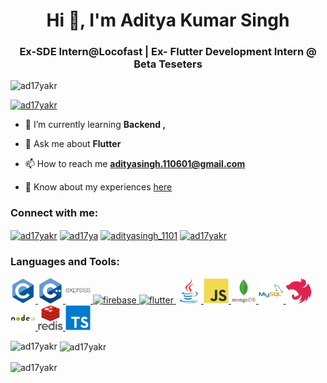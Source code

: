 <h1 align="center">Hi 👋, I'm Aditya Kumar Singh</h1>
<h3 align="center">Ex-SDE Intern@Locofast | Ex- Flutter Development Intern @ Beta Teseters</h3>

<p align="left"> <img src="https://komarev.com/ghpvc/?username=ad17yakr&label=Profile%20views&color=0e75b6&style=flat" alt="ad17yakr" /> </p>

<p align="left"> <a href="https://github.com/ryo-ma/github-profile-trophy"><img src="https://github-profile-trophy.vercel.app/?username=ad17yakr" alt="ad17yakr" /></a> </p>

- 🌱 I’m currently learning **Backend ,**

- 💬 Ask me about **Flutter**

- 📫 How to reach me **adityasingh.110601@gmail.com**

- 📄 Know about my experiences [here](https://drive.google.com/file/d/1QQnNhPXCE55U886QRbqqa_Nqb6c1uFKJ/view?usp=sharing)

<h3 align="left">Connect with me:</h3>
<p align="left">
<a href="https://linkedin.com/in/ad17yakr" target="blank"><img align="center" src="https://raw.githubusercontent.com/rahuldkjain/github-profile-readme-generator/master/src/images/icons/Social/linked-in-alt.svg" alt="ad17yakr" height="30" width="40" /></a>
<a href="https://www.codechef.com/users/ad17ya" target="blank"><img align="center" src="https://cdn.jsdelivr.net/npm/simple-icons@3.1.0/icons/codechef.svg" alt="ad17ya" height="30" width="40" /></a>
<a href="https://www.hackerrank.com/adityasingh_1101" target="blank"><img align="center" src="https://raw.githubusercontent.com/rahuldkjain/github-profile-readme-generator/master/src/images/icons/Social/hackerrank.svg" alt="adityasingh_1101" height="30" width="40" /></a>
<a href="https://www.leetcode.com/ad17yakr" target="blank"><img align="center" src="https://raw.githubusercontent.com/rahuldkjain/github-profile-readme-generator/master/src/images/icons/Social/leet-code.svg" alt="ad17yakr" height="30" width="40" /></a>
</p>

<h3 align="left">Languages and Tools:</h3>
<p align="left"> <a href="https://www.cprogramming.com/" target="_blank" rel="noreferrer"> <img src="https://raw.githubusercontent.com/devicons/devicon/master/icons/c/c-original.svg" alt="c" width="40" height="40"/> </a> <a href="https://www.w3schools.com/cpp/" target="_blank" rel="noreferrer"> <img src="https://raw.githubusercontent.com/devicons/devicon/master/icons/cplusplus/cplusplus-original.svg" alt="cplusplus" width="40" height="40"/> </a> <a href="https://expressjs.com" target="_blank" rel="noreferrer"> <img src="https://raw.githubusercontent.com/devicons/devicon/master/icons/express/express-original-wordmark.svg" alt="express" width="40" height="40"/> </a> <a href="https://firebase.google.com/" target="_blank" rel="noreferrer"> <img src="https://www.vectorlogo.zone/logos/firebase/firebase-icon.svg" alt="firebase" width="40" height="40"/> </a> <a href="https://flutter.dev" target="_blank" rel="noreferrer"> <img src="https://www.vectorlogo.zone/logos/flutterio/flutterio-icon.svg" alt="flutter" width="40" height="40"/> </a> <a href="https://www.java.com" target="_blank" rel="noreferrer"> <img src="https://raw.githubusercontent.com/devicons/devicon/master/icons/java/java-original.svg" alt="java" width="40" height="40"/> </a> <a href="https://developer.mozilla.org/en-US/docs/Web/JavaScript" target="_blank" rel="noreferrer"> <img src="https://raw.githubusercontent.com/devicons/devicon/master/icons/javascript/javascript-original.svg" alt="javascript" width="40" height="40"/> </a> <a href="https://www.mongodb.com/" target="_blank" rel="noreferrer"> <img src="https://raw.githubusercontent.com/devicons/devicon/master/icons/mongodb/mongodb-original-wordmark.svg" alt="mongodb" width="40" height="40"/> </a> <a href="https://www.mysql.com/" target="_blank" rel="noreferrer"> <img src="https://raw.githubusercontent.com/devicons/devicon/master/icons/mysql/mysql-original-wordmark.svg" alt="mysql" width="40" height="40"/> </a> <a href="https://nestjs.com/" target="_blank" rel="noreferrer"> <img src="https://raw.githubusercontent.com/devicons/devicon/master/icons/nestjs/nestjs-plain.svg" alt="nestjs" width="40" height="40"/> </a> <a href="https://nodejs.org" target="_blank" rel="noreferrer"> <img src="https://raw.githubusercontent.com/devicons/devicon/master/icons/nodejs/nodejs-original-wordmark.svg" alt="nodejs" width="40" height="40"/> </a> <a href="https://redis.io" target="_blank" rel="noreferrer"> <img src="https://raw.githubusercontent.com/devicons/devicon/master/icons/redis/redis-original-wordmark.svg" alt="redis" width="40" height="40"/> </a> <a href="https://www.typescriptlang.org/" target="_blank" rel="noreferrer"> <img src="https://raw.githubusercontent.com/devicons/devicon/master/icons/typescript/typescript-original.svg" alt="typescript" width="40" height="40"/> </a> </p>

<p><img align="left" src="https://github-readme-stats.vercel.app/api/top-langs?username=ad17yakr&show_icons=true&locale=en&layout=compact" alt="ad17yakr" /></p>

<p>&nbsp;<img align="center" src="https://github-readme-stats.vercel.app/api?username=ad17yakr&show_icons=true&locale=en" alt="ad17yakr" /></p>

<p><img align="center" src="https://github-readme-streak-stats.herokuapp.com/?user=ad17yakr&" alt="ad17yakr" /></p>
